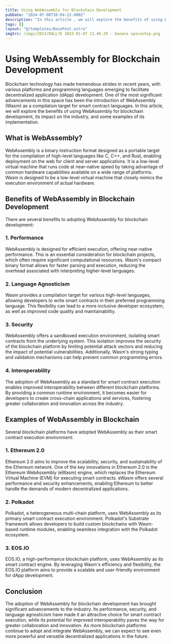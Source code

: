 ```yaml
---
title: Using WebAssembly for Blockchain Development
pubDate: "2024-07-08T16:04:22.000Z"
description: "In this article , we will explore the benefits of using WebAssembly for blockchain development, its impact on the industry, and some examples of its implementation"
tags: []
layout: "@/templates/BasePost.astro"
imgSrc: /imgs/2023/DALL?E 2023-01-07 13.46.29 - banana spaceship.png
---
```

# Using WebAssembly for Blockchain Development

Blockchain technology has made tremendous strides in recent years, with various platforms and programming languages emerging to facilitate decentralized application (dApp) development. One of the most significant advancements in this space has been the introduction of WebAssembly (Wasm) as a compilation target for smart contract languages. In this article, we will explore the benefits of using WebAssembly for blockchain development, its impact on the industry, and some examples of its implementation.

## What is WebAssembly?

WebAssembly is a binary instruction format designed as a portable target for the compilation of high-level languages like C, C++, and Rust, enabling deployment on the web for client and server applications. It is a low-level virtual machine that runs code at near-native speed by taking advantage of common hardware capabilities available on a wide range of platforms. Wasm is designed to be a low-level virtual machine that closely mimics the execution environment of actual hardware.

## Benefits of WebAssembly in Blockchain Development

There are several benefits to adopting WebAssembly for blockchain development:

### 1. Performance

WebAssembly is designed for efficient execution, offering near-native performance. This is an essential consideration for blockchain projects, which often require significant computational resources. Wasm's compact binary format allows for faster parsing and execution, reducing the overhead associated with interpreting higher-level languages.

### 2. Language Agnosticism

Wasm provides a compilation target for various high-level languages, allowing developers to write smart contracts in their preferred programming language. This flexibility can lead to a more inclusive developer ecosystem, as well as improved code quality and maintainability.

### 3. Security

WebAssembly offers a sandboxed execution environment, isolating smart contracts from the underlying system. This isolation improves the security of the blockchain platform by limiting potential attack vectors and reducing the impact of potential vulnerabilities. Additionally, Wasm's strong typing and validation mechanisms can help prevent common programming errors.

### 4. Interoperability

The adoption of WebAssembly as a standard for smart contract execution enables improved interoperability between different blockchain platforms. By providing a common runtime environment, it becomes easier for developers to create cross-chain applications and services, fostering greater collaboration and innovation across the industry.

## Examples of WebAssembly in Blockchain

Several blockchain platforms have adopted WebAssembly as their smart contract execution environment:

### 1. Ethereum 2.0

Ethereum 2.0 aims to improve the scalability, security, and sustainability of the Ethereum network. One of the key innovations in Ethereum 2.0 is the Ethereum WebAssembly (eWasm) engine, which replaces the Ethereum Virtual Machine (EVM) for executing smart contracts. eWasm offers several performance and security enhancements, enabling Ethereum to better handle the demands of modern decentralized applications.

### 2. Polkadot

Polkadot, a heterogeneous multi-chain platform, uses WebAssembly as its primary smart contract execution environment. Polkadot's Substrate framework allows developers to build custom blockchains with Wasm-based runtime modules, enabling seamless integration with the Polkadot ecosystem.

### 3. EOS.IO

EOS.IO, a high-performance blockchain platform, uses WebAssembly as its smart contract engine. By leveraging Wasm's efficiency and flexibility, the EOS.IO platform aims to provide a scalable and user-friendly environment for dApp development.

## Conclusion

The adoption of WebAssembly for blockchain development has brought significant advancements to the industry. Its performance, security, and language agnosticism have made it an attractive choice for smart contract execution, while its potential for improved interoperability paves the way for greater collaboration and innovation. As more blockchain platforms continue to adopt and integrate WebAssembly, we can expect to see even more powerful and versatile decentralized applications in the future.
